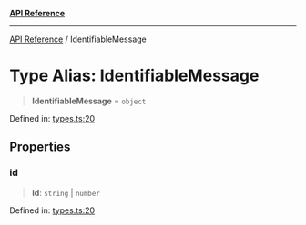 [**API Reference**](../README.md)

***

[API Reference](../README.md) / IdentifiableMessage

# Type Alias: IdentifiableMessage

> **IdentifiableMessage** = `object`

Defined in: [types.ts:20](https://github.com/wix-incubator/chat-viewer/blob/15bf3285badb80da9e01685e151f498ed816c224/lib/types.ts#L20)

## Properties

### id

> **id**: `string` \| `number`

Defined in: [types.ts:20](https://github.com/wix-incubator/chat-viewer/blob/15bf3285badb80da9e01685e151f498ed816c224/lib/types.ts#L20)
